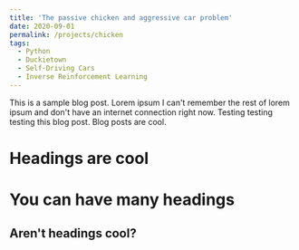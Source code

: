 ```yaml
---
title: 'The passive chicken and aggressive car problem'
date: 2020-09-01
permalink: /projects/chicken
tags:
  - Python
  - Duckietown
  - Self-Driving Cars
  - Inverse Reinforcement Learning
---
```


This is a sample blog post. Lorem ipsum I can't remember the rest of lorem ipsum and don't have an internet connection right now. Testing testing testing this blog post. Blog posts are cool.

Headings are cool
======

You can have many headings
======

Aren't headings cool?
------